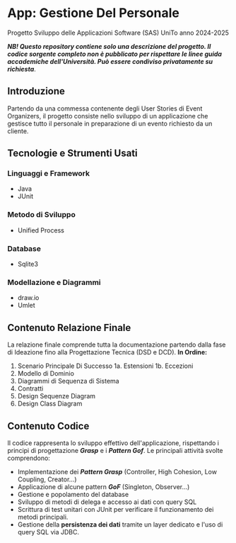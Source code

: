 # App: Gestione Del Personale

Progetto Sviluppo delle Applicazioni Software (SAS) UniTo anno 2024-2025

***NB! Questo repository contiene solo una descrizione del progetto.
Il codice sorgente completo non è pubblicato per rispettare le linee guida accademiche dell'Università.
Può essere condiviso privatamente su richiesta***.

## Introduzione
Partendo da una commessa contenente degli User Stories di Event Organizers, il progetto consiste nello sviluppo di un applicazione che gestisce tutto il personale in preparazione di un evento richiesto da un cliente.

## Tecnologie e Strumenti Usati

### Linguaggi e Framework
+ Java
+ JUnit

### Metodo di Sviluppo 
+ Unified Process

### Database
+ Sqlite3

### Modellazione e Diagrammi
+ draw.io
+ Umlet 

## Contenuto Relazione Finale
La relazione finale comprende tutta la documentazione partendo dalla fase di Ideazione fino alla Progettazione Tecnica (DSD e DCD).
 **In Ordine:** 
 1. Scenario Principale Di Successo
 1a. Estensioni
 1b. Eccezioni
 2. Modello di Dominio
 3. Diagrammi di Sequenza di Sistema
 4. Contratti
 5. Design Sequenze Diagram 
 6. Design Class Diagram

## Contenuto Codice
Il codice rappresenta lo sviluppo effettivo dell'applicazione, rispettando i principi di progettazione ***Grasp*** e i ***Pattern Gof***.
Le principali attività svolte comprendono:
+ Implementazione dei ***Pattern Grasp*** (Controller, High Cohesion, Low Coupling, Creator...)
+ Applicazione di alcune pattern ***GoF*** (Singleton, Observer...)
+ Gestione e popolamento del database
+ Sviluppo di metodi di delega e accesso ai dati con query SQL
+ Scrittura di test unitari con JUnit per verificare il funzionamento dei metodi principali.
+ Gestione della **persistenza dei dati** tramite un layer dedicato e l'uso di query SQL via JDBC. 


